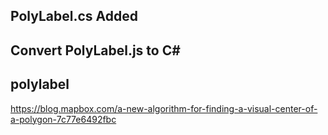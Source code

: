 ## PolyLabel.cs Added
## Convert PolyLabel.js to C#
## polylabel 
https://blog.mapbox.com/a-new-algorithm-for-finding-a-visual-center-of-a-polygon-7c77e6492fbc
